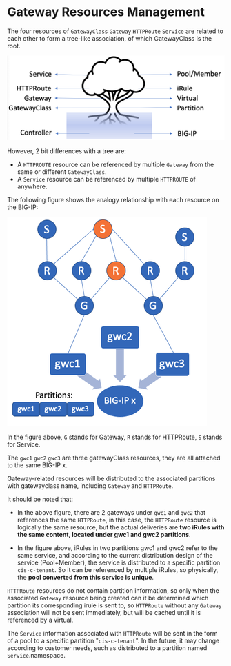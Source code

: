 # Gateway Resources Management

The four resources of `GatewayClass` `Gateway` `HTTPRoute` `Service` are related to each other to form a tree-like association, of which GatewayClass is the root.

![image](./resources-layout-like-a-tree.png)

However, 2 bit differences with a tree are:
* A `HTTPROUTE` resource can be referenced by multiple `Gateway` from the same or different `GatewayClass`.
* A `Service` resource can be referenced by multiple `HTTPROUTE` of anywhere.

The following figure shows the analogy relationship with each resource on the BIG-IP:

![image](./gatewayclass-bigip.png)

In the figure above, `G` stands for Gateway, `R` stands for HTTPRoute, `S` stands for Service.

The `gwc1` `gwc2` `gwc3` are three gatewayClass resources, they are all attached to the same BIG-IP x.

Gateway-related resources will be distributed to the associated partitions with gatewayclass name, including `Gateway` and `HTTPRoute`.

It should be noted that:

* In the above figure, there are 2 gateways under `gwc1` and `gwc2` that references the same `HTTPRoute`, in this case, the `HTTPRoute` resource is logically the same resource, but the actual deliveries are **two iRules with the same content, located under gwc1 and gwc2 partitions**.

* In the figure above, iRules in two partitions gwc1 and gwc2 refer to the same service, and according to the current distribution design of the service (Pool+Member), the service is distributed to a specific partition `cis-c-tenant`. So it can be referenced by multiple iRules, so physically, the **pool converted from this service is unique**. 

`HTTPRoute` resources do not contain partition information, so only when the associated `Gateway` resource being created can it be determined which partition its corresponding irule is sent to, so `HTTPRoute` without any `Gateway` association will not be sent immediately, but will be cached until it is referenced by a virtual.

The `Service` information associated with `HTTPRoute` will be sent in the form of a pool to a specific partition "`cis-c-tenant`". In the future, it may change according to customer needs, such as distributed to a partition named `Service`.namespace.

